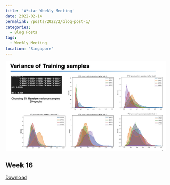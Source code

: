 ```yaml
---
title: 'A*star Weekly Meeting'
date: 2022-02-14
permalink: /posts/2022/2/blog-post-1/
categories:
  - Blog Posts
tags:
  - Weekly Meeting
location: "Singapore"
---
```

<div align = 'center'>
<img src='/images/BNN_week16.png' width = "500" >
</div>

## Week 16

[Download](http:///lesliewongcv.github.io/files/yushuo16.pdf)
